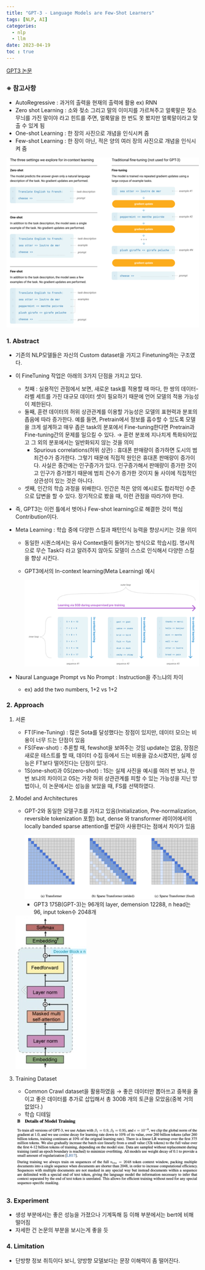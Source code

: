 ```yaml
---
title: "GPT-3 - Language Models are Few-Shot Learners" 
tags: [NLP, AI]
categories:
  - nlp
  - llm
date: 2023-04-19
toc : true
---
```


[GPT3 논문](https://arxiv.org/pdf/2005.14165.pdf)

### ※ 참고사항

- AutoRegressive : 과거의 출력을 현재의 출력에 활용 ex) RNN
- Zero shot Learning : 소와 젖소 그리고 말의 이미지를 가르쳐주고 얼룩말은 젖소무늬를 가진 말이야 라고 힌트를 주면, 얼룩말을 한 번도 못 봤지만 얼룩말이라고 맞출 수 있게 됨
- One-shot Learning : 한 장의 사진으로 개념을 인식시켜 줌
- Few-shot Learning : 한 장이 아닌, 적은 양의 여러 장의 사진으로 개념을 인식시켜 줌

<img src="/img/nlp/nlp5/0.jpg">


### 1. Abstract
- 기존의 NLP모델들은 자신의 Custom dataset을 가지고 Finetuning하는 구조였다.
- 이 FineTuning 작업은 아래의 3가지 단점을 가지고 있다.
    - 첫째 : 실용적인 관점에서 보면, 새로운 task를 적용할 때 마다, 한 쌍의 데이터-라벨 세트를 가진 대규모 데이터 셋이 필요하기 때문에 언어 모델의 적용 가능성이 제한된다.
    - 둘째, 훈련 데이터의 허위 상관관계를 이용할 가능성은 모델의 표현력과 분포의 좁음에 따라 증가한다. 예를 들면, Pretrain에서 정보를 흡수할 수 있도록 모델을 크게 설계하고 매우 좁은 task의 분포에서 Fine-tuning한다면 Pretrain과 Fine-tuning간의  문제를 일으킬 수 있다. → 훈련 분포에 지나치게 특화되어있고 그 외의 분포에서는 일반화되지 않는 것을 의미
        - Spurious correlations(허위 상관) : 휴대폰 판매량이 증가하면 도시의 범죄건수가 증가한다. 그렇기 때문에 직접적 원인은 휴대폰 판매량이 증가이다.  사실은 중간에는 인구증가가 있다. 인구증가해서 판매량이 증가한 것이고 인구가 증가했기 때문에 범죄 건수가 증가한 것이지 둘 사이에 직접적인 상관성이 있는 것은 아니다.
    - 셋째, 인간의 학습 과정을 위배한다. 인간은 적은 양의 예시로도 합리적인 수준으로 답변을 할 수 있다. 장기적으로 봤을 때, 이런 관점을 따라가야 한다.
- 즉, GPT3는 이런 틀에서 벗어나 Few-shot learning으로 해결한 것이 핵심 Contribution이다.
- Meta Learning : 학습 중에 다양한 스킬과 패턴인식 능력을 향상시키는 것을 의미
    - 동일한 시퀀스에서는 유사 Context들이 들어가는 방식으로 학습시킴. 명시적으로 무슨 Task다 라고 알려주지 않아도 모델이 스스로 인식해서 다양한 스킬을 향상 시킨다.
    - GPT3에서의 In-context learning(Meta Learning) 예시
        
        <img src="/img/nlp/nlp5/1.jpg">
        
- Naural Language Prompt vs No Prompt : Instruction을 주느냐의 차이
    - ex) add the two numbers, 1+2 vs 1+2  
            

### 2. Approach
1. 서론
    - FT(Fine-Tuning) : 많은 Sota를 달성했다는 장점이 있지만, 데이터 모으는 비용이 너무 드는 단점이 있음
    - FS(Few-shot) : 추론할 때, fewshot을 보여주는 것임 update는 없음, 장점은 새로운 테스트를 할 때, 데이터 수집 등에서 드는 비용을 감소시켰지만, 실제 성능은 FT보다 떨어진다는 단점이 있다.
    - 1S(one-shot)과 0S(zero-shot) : 1S는 실제 사진을 예시를 여러 번 보냐, 한 번 보냐의 차이이고 0S는 가장 허위 상관관계를 피할 수 있는 가능성을 지닌 방법이나, 이 논문에서는 성능을 보았을 때, FS를 선택하였다.
2. Model and Architectures 
    - GPT-2와 동일한 모델구조를 가지고 있음(Initialization, Pre-normalization, reversible tokenization 포함) but, dense 와 transformer 레이어에서의 locally banded sparse attention를 번갈아 사용한다는 점에서 차이가 있음
        
        <img src="/img/nlp/nlp5/2.jpg">
        
        - GPT3 175B(GPT-3)는 96개의 layer, demension 12288, n head는 96, input token수 2048개

    <img src="/img/nlp/nlp5/3.jpg">

3. Training Dataset 
    - Common Crawl dataset을 활용하였음 → 좋은 데이터만 뽑아쓰고 중복을 줄이고 좋은 데이터를 추가로 삽입해서 총 300B 개의 토큰을 모았음(중복 거의 없었다.)
    - 학습 디테일
    
    <img src="/img/nlp/nlp5/4.jpg">
    
### 3. Experiment
- 생성 부분에서는 좋은 성능을 가졌으나 기계독해 등 이해 부분에서는 bert에 비해 떨어짐
- 자세한 건 논문의 부분을 보시는게 좋을 듯    

### 4. Limitation
- 단방향 정보 취득이다 보니, 양방향 모델보다는 문장 이해력이 좀 떨어진다.